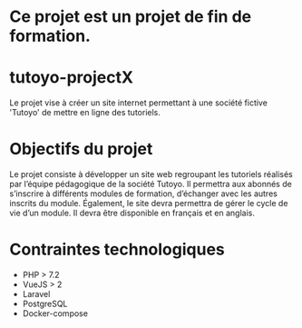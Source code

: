 # Ce projet est un projet de fin de formation.

# tutoyo-projectX

Le projet vise à créer un site internet permettant à une société fictive 'Tutoyo' de mettre en ligne des tutoriels.


# Objectifs du projet
Le projet consiste à développer un site web regroupant les tutoriels réalisés par l’équipe pédagogique de la société Tutoyo. Il permettra aux abonnés de s’inscrire à différents modules de formation, d’échanger avec les autres inscrits du module.
Également, le site devra permettra de gérer le cycle de vie d’un module.
Il devra être disponible en français et en anglais.

# Contraintes technologiques
* PHP > 7.2
* VueJS > 2
* Laravel
* PostgreSQL 
* Docker-compose

